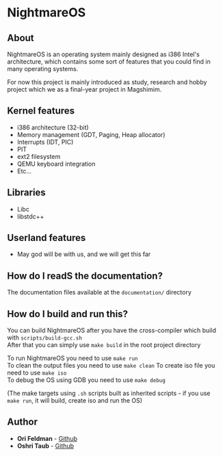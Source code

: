 # NightmareOS

## About

NightmareOS is an operating system mainly designed as i386 Intel's architecture, which contains some sort of features
that you could find in many operating systems.  

For now this project is mainly introduced as study, research and hobby project which we as a final-year project in Magshimim.

## Kernel features

- i386 architecture (32-bit)
- Memory management (GDT, Paging, Heap allocator)
- Interrupts (IDT, PIC)
- PIT
- ext2 filesystem
- QEMU keyboard integration
- Etc...

## Libraries
- Libc
- libstdc++

## Userland features
- May god will be with us, and we will get this far

## How do I readS the documentation?
The documentation files available at the ``documentation/`` directory

## How do I build and run this?
You can build NightmareOS after you have the cross-compiler which build with ``scripts/build-gcc.sh``  
After that you can simply use `make build` in the root project directory

To run NightmareOS you need to use `make run`  
To clean the output files you need to use `make clean`
To create iso file you need to use `make iso`  
To debug the OS using GDB you need to use `make debug`

(The make targets using `.sh` scripts built as inherited scripts - if you use `make run`, it will build, create iso and run the OS)

## Author
- **Ori Feldman** - [Github](https://github.com/Lit3r4lly)
- **Oshri Taub** - [Github](https://github.com/oshri22)